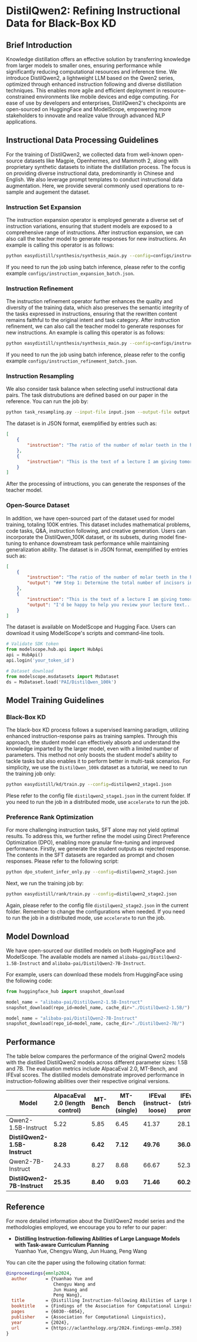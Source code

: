 # DistilQwen2: Refining Instructional Data for Black-Box KD

## Brief Introduction

Knowledge distillation offers an effective solution by transferring knowledge from larger models to smaller ones, ensuring performance while significantly reducing computational resources and inference time. We introduce DistilQwen2, a lightweight LLM based on the Qwen2 series, optimized through enhanced instruction following and diverse distillation techniques. This enables more agile and efficient deployment in resource-constrained environments like mobile devices and edge computing. For ease of use by developers and enterprises, DistilQwen2's checkpoints are open-sourced on HuggingFace and ModelScope, empowering more stakeholders to innovate and realize value through advanced NLP applications.

## Instructional Data Processing Guidelines

For the training of DistilQwen2, we collected data from well-known open-source datasets like Magpie, Openhermes, and Mammoth 2, along with proprietary synthetic datasets to initiate the distillation process. The focus is on providing diverse instructional data, predominantly in Chinese and English. We also leverage prompt templates to conduct instructional data augmentation. Here, we provide several commonly used operations to re-sample and augement the dataset.

### Instruction Set Expansion

The instruction expansion operator is employed generate a diverse set of instruction variations, ensuring that student models are exposed to a comprehensive range of instructions. After instruction expansion, we can also call the teacher model to generate responses for new instructions. An example is calling this operator is as follows:

```bash
python easydistill/synthesis/synthesis_main.py --config=configs/instruction_expansion_api.json
```

If you need to run the job using batch inference, please refer to the config example `configs/instruction_expansion_batch.json`.

### Instruction Refinement

The instruction refinement operator further enhances the quality and diversity of the training data, which also preserves the semantic integrity of the tasks expressed in instructions, ensuring that the rewritten content remains faithful to the original intent and task category. After instruction refinement, we can also call the teacher model to generate responses for new instructions. An example is calling this operator is as follows:

```bash
python easydistill/synthesis/synthesis_main.py --config=configs/instruction_refinement_api.json
```

If you need to run the job using batch inference, please refer to the config example `configs/instruction_refinement_batch.json`.

### Instruction Resampling

We also consider task balance when selecting useful instructional data pairs. The task distrubutions are defined based on our paper in the reference. You can run the job by:

```bash
python task_resampling.py --input-file input.json --output-file output.json --api-key <your_api_key> --base-url <base_url>
```

The dataset is in JSON format, exemplified by entries such as:

```json
[
    {
        "instruction": "The ratio of the number of molar teeth in the human upper jaw at the age of 6 is 2:1 compared to number of incisors teeth. There are total 8 incisors in the human mouth..."
    },
    {
        "instruction": "This is the text of a lecture I am giving tomorrow. Can you go over it and make recommendations to improve clarity and flow?"
    }
]
```

After the processing of intructions, you can generate the responses of the teacher model.


### Open-Source Dataset

In addition, we have open-sourced part of the dataset used for model training, totaling 100K entries. This dataset includes mathematical problems, code tasks, Q&A, instruction following, and creative generation. Users can incorporate the DistilQwen_100K dataset, or its subsets, during model fine-tuning to enhance downstream task performance while maintaining generalization ability. The dataset is in JSON format, exemplified by entries such as:

```json
[
    {
        "instruction": "The ratio of the number of molar teeth in the human upper jaw at the age of 6 is 2:1 compared to number of incisors teeth. There are total 8 incisors in the human mouth...",
        "output": "## Step 1: Determine the total number of incisors in the upper jaw...\n\nThe final answer is: \\boxed{8}"
    },
    {
        "instruction": "This is the text of a lecture I am giving tomorrow. Can you go over it and make recommendations to improve clarity and flow?",
        "output": "I'd be happy to help you review your lecture text..."
    }
]
```

The dataset is available on ModelScope and Hugging Face. Users can download it using ModelScope's scripts and command-line tools.

```python
# Validate SDK token
from modelscope.hub.api import HubApi
api = HubApi()
api.login('your_token_id')

# Dataset download
from modelscope.msdatasets import MsDataset
ds = MsDataset.load('PAI/DistilQwen_100k')
```

## Model Training Guidelines

### Black-Box KD

The black-box KD process follows a supervised learning paradigm, utilizing enhanced instruction-response pairs as training samples. Through this approach, the student model can effectively absorb and understand the knowledge imparted by the larger model, even with a limited number of parameters. This method not only boosts the student model's ability to tackle tasks but also enables it to perform better in multi-task scenarios. For simplicity, we use the `DistilQwen_100k` dataset as a tutorial, we need to run the training job only:

```bash
python easydistill/kd/train.py --config=distilqwen2_stage1.json
```

Plese refer to the config file `distilqwen2_stage1.json` in the current folder. If you need to run the job in a distributed mode, use `accelerate` to run the job.

### Preference Rank Optimization

For more challenging instruction tasks, SFT alone may not yield optimal results. To address this, we further refine the model using Direct Preference Optimization (DPO), enabling more granular fine-tuning and improved performance. Firstly, we generate the student outputs as rejected response. The contents in the SFT datasets are regarded as prompt and chosen responses. Please refer to the following script:

```bash
python dpo_student_infer_only.py --config=distilqwen2_stage2.json
```

Next, we run the training job by:

```bash
python easydistill/rank/train.py --config=distilqwen2_stage2.json
```

Again, please refer to the config file `distilqwen2_stage2.json` in the current folder. Remember to change the configurations when needed. If you need to run the job in a distributed mode, use `accelerate` to run the job.

## Model Download

We have open-sourced our distilled models on both HuggingFace and ModelScope. The available models are named `alibaba-pai/DistilQwen2-1.5B-Instruct` and `alibaba-pai/DistilQwen2-7B-Instruct`.

For example, users can download these models from HuggingFace using the following code:


```python
from huggingface_hub import snapshot_download

model_name = "alibaba-pai/DistilQwen2-1.5B-Instruct"
snapshot_download(repo_id=model_name, cache_dir="./DistilQwen2-1.5B/")

model_name = "alibaba-pai/DistilQwen2-7B-Instruct"
snapshot_download(repo_id=model_name, cache_dir="./DistilQwen2-7B/")
```


## Performance

The table below compares the performance of the original Qwen2 models with the distilled DistilQwen2 models across different parameter sizes: 1.5B and 7B. The evaluation metrics include AlpacaEval 2.0, MT-Bench, and IFEval scores. The distilled models demonstrate improved performance in instruction-following abilities over their respective original versions.

| Model                         | AlpacaEval 2.0 (length control) | MT-Bench         | MT-Bench (single) | IFEval (instruct-loose) | IFEval (strict-prompt) |
|-------------------------------|---------------------------------|------------------|-------------------|-------------------------|------------------------|
| Qwen2-1.5B-Instruct           | 5.22                            | 5.85             | 6.45              | 41.37                   | 28.10                  |
| **DistilQwen2-1.5B-Instruct** | **8.28**                        | **6.42**         | **7.12**          | **49.76**               | **36.04**              |
| Qwen2-7B-Instruct             | 24.33                           | 8.27             | 8.68              | 66.67                   | 52.31                  |
| **DistilQwen2-7B-Instruct**   | **25.35**                       | **8.40**         | **9.03**          | **71.46**               | **60.26**              |


	
## Reference

For more detailed information about the DistilQwen2 model series and the methodologies employed, we encourage you to refer to our paper:

- **Distilling Instruction-following Abilities of Large Language Models with Task-aware Curriculum Planning**  
  Yuanhao Yue, Chengyu Wang, Jun Huang, Peng Wang

You can cite the paper using the following citation format:

```bibtex
@inproceedings{emnlp2024,
  author       = {Yuanhao Yue and
                  Chengyu Wang and
                  Jun Huang and
                  Peng Wang},
  title        = {Distilling Instruction-following Abilities of Large Language Models with Task-aware Curriculum Planning},
  booktitle    = {Findings of the Association for Computational Linguistics: {EMNLP} 2024},
  pages        = {6030--6054},
  publisher    = {Association for Computational Linguistics},
  year         = {2024},
  url          = {https://aclanthology.org/2024.findings-emnlp.350}
}
